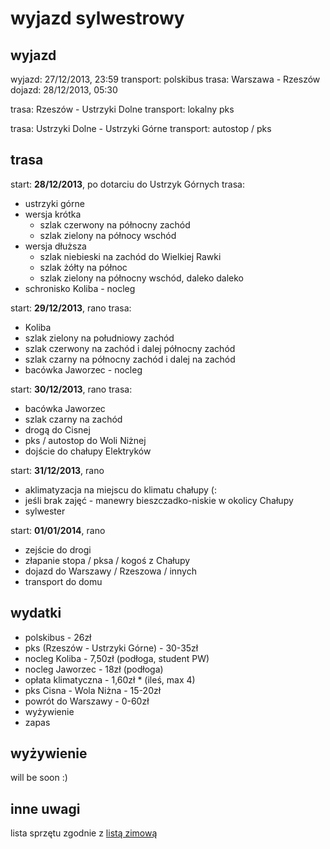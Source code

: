 wyjazd sylwestrowy
==================

wyjazd
------

wyjazd: 27/12/2013, 23:59
transport: polskibus
trasa: Warszawa - Rzeszów
dojazd: 28/12/2013, 05:30

trasa: Rzeszów - Ustrzyki Dolne
transport: lokalny pks

trasa: Ustrzyki Dolne - Ustrzyki Górne
transport: autostop / pks

trasa
-----

start: **28/12/2013**, po dotarciu do Ustrzyk Górnych
trasa:
* ustrzyki górne
* wersja krótka
	* szlak czerwony na północny zachód
	* szlak zielony na północy wschód
* wersja dłuższa
	* szlak niebieski na zachód do Wielkiej Rawki
	* szlak żółty na północ
	* szlak zielony na północny wschód, daleko daleko
* schronisko Koliba - nocleg

start: **29/12/2013**, rano
trasa:
* Koliba
* szlak zielony na południowy zachód
* szlak czerwony na zachód i dalej północny zachód
* szlak czarny na północny zachód i dalej na zachód
* bacówka Jaworzec - nocleg

start: **30/12/2013**, rano
trasa:
* bacówka Jaworzec
* szlak czarny na zachód
* drogą do Cisnej
* pks / autostop do Woli Niżnej
* dojście do chałupy Elektryków

start: **31/12/2013**, rano
* aklimatyzacja na miejscu do klimatu chałupy (:
* jeśli brak zajęć - manewry bieszczadko-niskie w okolicy Chałupy
* sylwester

start: **01/01/2014**, rano
* zejście do drogi
* złapanie stopa / pksa / kogoś z Chałupy
* dojazd do Warszawy / Rzeszowa / innych
* transport do domu

wydatki
-------

* polskibus - 26zł
* pks (Rzeszów - Ustrzyki Górne) - 30-35zł
* nocleg Koliba - 7,50zł (podłoga, student PW)
* nocleg Jaworzec - 18zł (podłoga)
* opłata klimatyczna - 1,60zł * (ileś, max 4)
* pks Cisna - Wola Niżna - 15-20zł
* powrót do Warszawy - 0-60zł
* wyżywienie
* zapas

wyżywienie
----------

will be soon :)

inne uwagi
----------

lista sprzętu zgodnie z [listą zimową](/sprzet/gory-zima.md)

